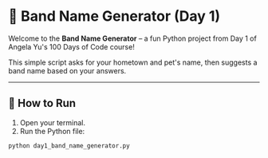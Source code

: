 # 🎸 Band Name Generator (Day 1)

Welcome to the **Band Name Generator** – a fun Python project from Day 1 of Angela Yu's 100 Days of Code course!

This simple script asks for your hometown and pet's name, then suggests a band name based on your answers.

---

## 🚀 How to Run

1. Open your terminal.
2. Run the Python file:

```bash
python day1_band_name_generator.py
